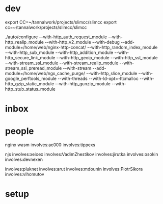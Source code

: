 # dev

export CC=~/tannalwork/projects/slimcc/slimcc
export cc=~/tannalwork/projects/slimcc/slimcc


./auto/configure --with-http_auth_request_module --with-http_realip_module --with-http_v2_module --with-debug --add-module=/home/web/nginx-http-concat/ --with-http_random_index_module --with-http_sub_module --with-http_addition_module --with-http_secure_link_module --with-http_geoip_module --with-http_ssl_module --with-stream_ssl_module --with-stream_realip_module --with-stream_ssl_preread_module --with-stream --add-module=/home/web/ngx_cache_purge/ --with-http_slice_module --with-google_perftools_module --with-threads --with-ld-opt=-ltcmalloc --with-http_gzip_static_module --with-http_gunzip_module --with-http_stub_status_module

# inbox

# people

nginx wasm
involves:ac000
involves:tippexs


njs
involves:xeioex
involves:VadimZhestikov
involves:jirutka
involves:osokin
involves:devnexen


involves:pluknet
involves:arut
involves:mdounin
involves:PiotrSikora
involves:vlhomutov

# setup





